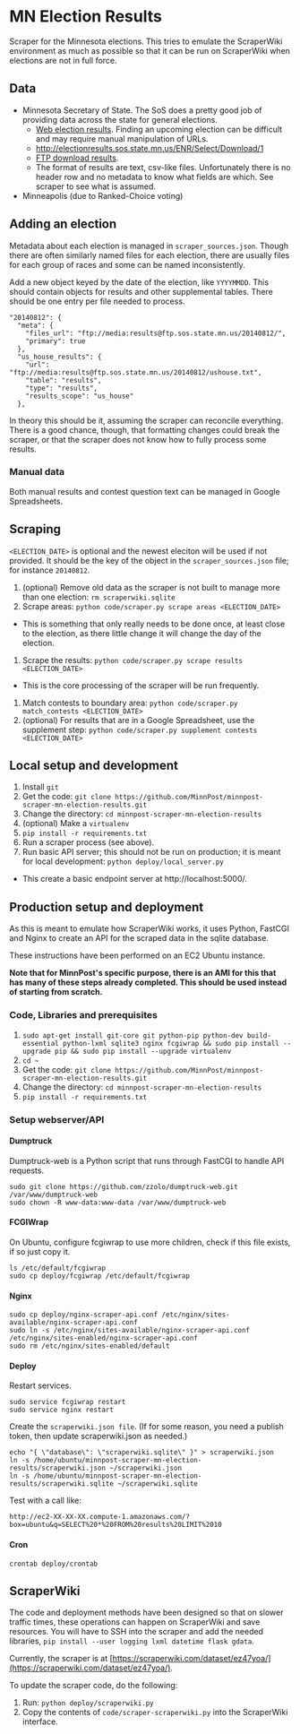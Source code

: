 # MN Election Results

Scraper for the Minnesota elections.  This tries to emulate the ScraperWiki environment as much as possible so that it can be run on ScraperWiki when elections are not in full force.

## Data

* Minnesota Secretary of State.  The SoS does a pretty good job of providing
data across the state for general elections.
  * [Web election results](http://electionresults.sos.state.mn.us/).  Finding an upcoming election can be difficult and may require manual manipulation of URLs.
  * http://electionresults.sos.state.mn.us/ENR/Select/Download/1
  * [FTP download results](ftp://media:results@ftp.sos.state.mn.us/).
  * The format of results are text, csv-like files.  Unfortunately there is no header row and no metadata to know what fields are which.  See scraper to see what is assumed.
* Minneapolis (due to Ranked-Choice voting)

## Adding an election

Metadata about each election is managed in `scraper_sources.json`.  Though there are often similarly named files for each election, there are usually files for each group of races and some can be named inconsistently.

Add a new object keyed by the date of the election, like `YYYYMMDD`.  This should contain objects for results and other supplemental tables.  There should be one entry per file needed to process.

```
"20140812": {
  "meta": {
    "files_url": "ftp://media:results@ftp.sos.state.mn.us/20140812/",
    "primary": true
  },
  "us_house_results": {
    "url": "ftp://media:results@ftp.sos.state.mn.us/20140812/ushouse.txt",
    "table": "results",
    "type": "results",
    "results_scope": "us_house"
  },
```

In theory this should be it, assuming the scraper can reconcile everything.  There is a good chance, though, that formatting changes could break the scraper, or that the scraper does not know how to fully process some results.

### Manual data

Both manual results and contest question text can be managed in Google Spreadsheets.

## Scraping

`<ELECTION_DATE>` is optional and the newest eleciton will be used if not provided.  It should be the key of the object in the `scraper_sources.json` file; for instance `20140812`.

1. (optional) Remove old data as the scraper is not built to manage more than one election: `rm scraperwiki.sqlite`
1. Scrape areas: `python code/scraper.py scrape areas <ELECTION_DATE>`
  * This is something that only really needs to be done once, at least close to the election, as there little change it will change the day of the election.
1. Scrape the results: `python code/scraper.py scrape results <ELECTION_DATE>`
  * This is the core processing of the scraper will be run frequently.
1. Match contests to boundary area: `python code/scraper.py match_contests <ELECTION_DATE>`
1. (optional) For results that are in a Google Spreadsheet, use the supplement step: `python code/scraper.py supplement contests <ELECTION_DATE>`

## Local setup and development

1. Install `git`
1. Get the code: `git clone https://github.com/MinnPost/minnpost-scraper-mn-election-results.git`
1. Change the directory: `cd minnpost-scraper-mn-election-results`
1. (optional) Make a `virtualenv`
1. `pip install -r requirements.txt`
1. Run a scraper process (see above).
1. Run basic API server; this should not be run on production; it is meant for local development: `python deploy/local_server.py`
  * This create a basic endpoint server at http://localhost:5000/.

## Production setup and deployment

As this is meant to emulate how ScraperWiki works, it uses Python, FastCGI and Nginx to create an API for the scraped data in the sqlite database.

These instructions have been performed on an EC2 Ubuntu instance.

**Note that for MinnPost's specific purpose, there is an AMI for this that has many of these steps already completed.  This should be used instead of starting from scratch.**

### Code, Libraries and prerequisites

1. `sudo apt-get install git-core git python-pip python-dev build-essential python-lxml sqlite3 nginx fcgiwrap && sudo pip install --upgrade pip && sudo pip install --upgrade virtualenv`
1. `cd ~`
1. Get the code: `git clone https://github.com/MinnPost/minnpost-scraper-mn-election-results.git`
1. Change the directory: `cd minnpost-scraper-mn-election-results`
1. `pip install -r requirements.txt`

### Setup webserver/API

#### Dumptruck

Dumptruck-web is a Python script that runs through FastCGI to handle API
requests.

    sudo git clone https://github.com/zzolo/dumptruck-web.git /var/www/dumptruck-web
    sudo chown -R www-data:www-data /var/www/dumptruck-web

#### FCGIWrap

On Ubuntu, configure fcgiwrap to use more children, check if this file exists, if so
just copy it.

    ls /etc/default/fcgiwrap
    sudo cp deploy/fcgiwrap /etc/default/fcgiwrap

#### Nginx

    sudo cp deploy/nginx-scraper-api.conf /etc/nginx/sites-available/nginx-scraper-api.conf
    sudo ln -s /etc/nginx/sites-available/nginx-scraper-api.conf /etc/nginx/sites-enabled/nginx-scraper-api.conf
    sudo rm /etc/nginx/sites-enabled/default

#### Deploy

Restart services.

    sudo service fcgiwrap restart
    sudo service nginx restart

Create the ```scraperwiki.json file```.  (If for some reason, you need a publish token, then update scraperwiki.json
as needed.)

    echo "{ \"database\": \"scraperwiki.sqlite\" }" > scraperwiki.json
    ln -s /home/ubuntu/minnpost-scraper-mn-election-results/scraperwiki.json ~/scraperwiki.json
    ln -s /home/ubuntu/minnpost-scraper-mn-election-results/scraperwiki.sqlite ~/scraperwiki.sqlite

Test with a call like:

    http://ec2-XX-XX-XX.compute-1.amazonaws.com/?box=ubuntu&q=SELECT%20*%20FROM%20results%20LIMIT%2010

#### Cron

    crontab deploy/crontab

## ScraperWiki

The code and deployment methods have been designed so that on slower traffic times, these operations can happen on ScraperWiki and save resources.  You will have to SSH into the scraper and add the needed libraries, `pip install --user logging lxml datetime flask gdata`.

Currently, the scraper is at [https://scraperwiki.com/dataset/ez47yoa/](https://scraperwiki.com/dataset/ez47yoa/).

To update the scraper code, do the following:

1. Run: `python deploy/scraperwiki.py`
2. Copy the contents of `code/scraper-scraperwiki.py` into the ScraperWiki interface.
